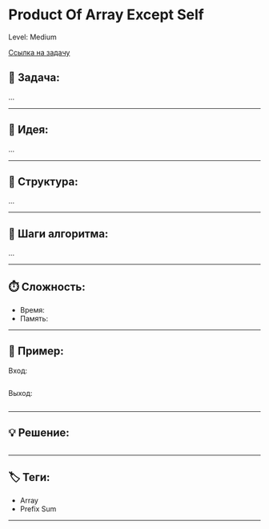 # Product Of Array Except Self

Level: Medium

[Ссылка на задачу](https://leetcode.com/problems/product-of-array-except-self/)

## 🧠 Задача:

...

---

## 📌 Идея:

...

---

## 📏 Структура:

...

---

## 🔁 Шаги алгоритма:

...

---

## ⏱️ Сложность:

- Время:
- Память:

---

## 📝 Пример:

Вход:

```

```

Выход:

```

```

---

## 💡 Решение:

```go

```

---

## 🏷 Теги:
- Array
- Prefix Sum

---